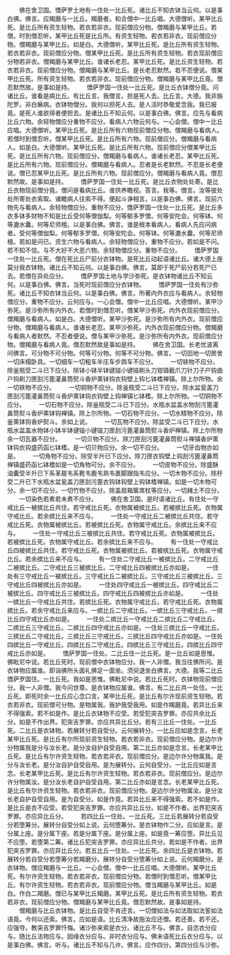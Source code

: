 <!-- { "loadSidebar": true } -->
　　佛在舍卫国。憍萨罗土地有一住处一比丘死。诸比丘不知衣钵当云何。以是事白佛。佛言。应羯磨与一比丘。羯磨者。和合僧中一比丘唱。大德僧听。某甲比丘死。是比丘所有资生轻物。若衣若非衣。现前僧应分物。僧羯磨与某甲比丘。若僧。时到僧忍听。某甲比丘死是比丘所。有资生轻物。若衣若非衣。现前僧应分物。僧羯磨与某甲比丘。如是白。大德僧听。某甲比丘死。是比丘所有资生轻物。若衣若非衣。现前僧应分物。僧某甲比丘死。是比丘所有资生轻物。若衣现前僧应分物若非衣。僧羯磨与某甲比丘。谁诸长老忍。某甲比丘死。是比丘资生轻物。若衣若非衣。现前僧应分物。僧羯磨与某甲比丘。是长老忍默然。若不忍便说。僧某甲比丘死。所有资生轻物。若衣若非衣。现前僧应分物。僧羯磨与某甲比丘竟。僧忍默然故。是事如是持。
　　憍萨罗国一住处一比丘死。是比丘衣钵僧分竟。问诸比丘。谁看是病比丘。有比丘言。我僧言。担是死人去。比丘言。大德。我非旃陀罗。非白癞病。衣钵物僧分。我何以担死人去。是人活时恭敬爱念我。我已报竟。是死人谁欲得者便担去。是诸比丘不知云何。以是事白佛。佛言。应先与看病比丘六物。余轻物僧应分重物不应分。看病人六物云何与。一心会僧。僧中一比丘应唱。大德僧听。某甲比丘死。是比丘所有六物现前僧应分物。僧羯磨与看病人。若僧时到僧忍听。僧某甲比丘死。是比丘所有六物。现前僧应分。僧羯磨与看病人。如是白。大德僧听。某甲比丘死。是比丘所有六物。现前僧应分僧某甲比丘死。是比丘所有六物。现前僧应分。僧羯磨与看病人。谁诸长老忍。某甲比丘死。是比丘所有六物。现前僧应分。僧羯磨与看病人。忍者是长老默然。不忍是长老便说。僧已忍某甲比丘死。是比丘所有六物。现前僧应分。僧羯磨与看病人竟。僧忍默然故。是事如是持。
　　憍萨罗国一住处一比丘死。是比丘衣物处处寄。是比丘衣物现前僧分竟。僧问是看病比丘。谁供养瞻视。答言。我等。僧言。汝等彼处处所寄处衣索取。诸瞻病人往索不得。便起斗诤相言。以是事白佛。佛言。现前六物先与看病人。余轻物僧应分。重物不应分。憍萨罗国一住处一比丘死。是比丘多衣多钵多财物不知是比丘受何等僧伽梨。何等郁多罗僧。何等安陀会。何等钵。何等漉水囊。何等尼师檀。以是事白佛。佛言。谁是根本看病人。看病人先应问病者。受何等僧伽梨。何等郁多罗僧。何等安陀会。何等钵。何等漉水囊。何等尼师檀。若如是问已。资生六物与看病人。余轻物僧应分。重物不应分。若如是不问。若不知不信。与不大好不大恶六物。余轻物僧应分。重物不应分。
　　憍萨罗国一住处一比丘死。僧在死比丘尸前分衣钵物。是死比丘动起语诸比丘。诸大德上座莫分我衣钵物。诸比丘不知云何。以是事白佛。佛言。莫即于死尸前分若死尸已去。若僧在异处应分。
　　憍萨罗国土地与学沙弥死。是衣钵物诸比丘不知云何。以是事白佛。佛言。当死时现前僧应分衣钵物。
　　憍萨罗国一住处有沙弥死。诸比丘不知衣钵当云何。以是事白佛。佛言。所著内外衣应与看病人。余轻物僧应分。重物不应分。云何应与。一心会僧。僧中一比丘应唱。大德僧听。某甲沙弥死。是沙弥所有内外衣。若僧时到僧忍听。僧某甲沙弥死。内外衣现前僧应分。僧羯磨与看病人。如是白。大德僧听。某甲沙弥死。是沙弥所有内外衣。现前僧应分物。僧羯磨与看病人。谁诸长老忍。某甲沙弥死。内外衣现前僧应分物。僧羯磨与看病人者默然。不忍者便说。僧与某甲沙弥死。是沙弥所有内外衣。现前僧应分物。僧羯磨与看病人竟。僧忍默然故是事如是持。
　　佛在舍卫国。长老忧波离问佛言。可分物不可分物。何等可分物。何等不可分物。佛言。一切田地一切房舍一切床榻卧具。一切细车一切粗车半庄车步舆车不应分。
　　一切铁物不应分。除釜瓶受二斗已下应分。除钵小钵半钵键镃小键镃剃头刀钳镊截爪刀针刀子户钩曲户钩剃刀匣刮污篦灌鼻筒熨斗香炉熏钵钩衣钩壁上钩匕钵榰禅镇。除上尔所物。余一切铁物不应分。
　　一切铜物不应分。除釜瓶受二斗已下应分。除水盆瓮盖刀匣刮污篦灌鼻筒熨斗香炉熏钵钩衣钩壁上钩禅镇匕钵榰。除上尔所物。一切铜物不应分。
　　一切石物不应分。除釜瓶受二斗已下应分。水瓶水盆盖水物刮污篦灌鼻筒熨斗香炉熏钵钩禅镇。除上尔所物。一切石物不应分。一切水精物不应分。除釜熏钵钩香炉熨斗。余如上说。
　　一切瓦物不应分。除盆受二斗已下应分。水瓶水盆盖水物钵小钵半钵键镃小键镃刀匣刮污篦灌鼻筒熨斗香炉禅镇。除上尔所物余一切瓦器不应分。
　　一切贝物不应分。除刀匣刮污篦灌鼻筒熨斗禅镇香炉熏钵钩衣钩盛药函匕钵榰。是一切贝物应分。余一切不应分。
　　一切牙齿物亦如是。
　　一切角物不应分。除受半升已下应分。除刀匣衣钩壁上钩刮污篦灌鼻筒禅镇盛药函匕钵榰如是一切角物可分。余不应分。
　　一切皮物不应分。除盛酥油囊受半升已下系革屣韦系靴韦鹿韦熟韦裹脚跟指韦应分。一切木物不应分。除杅受二升已下水瓶水盆瓮盖刀匣刮污篦衣钩钵钩壁上钩钵榰禅镇。如是一切木物可分。余一切不应分。一切竹物不应分。除盖扇箱箧席杖等应分。一切赭土不应分。
　　一切染色若煮若未煮不应分。
　　佛在舍卫国。是时语诸比丘。有住处一守戒比丘一被摈比丘共住。若守戒比丘死。衣物属被摈比丘。若被摈比丘死。衣物属守戒比丘。若余摈比丘来不应与。
　　一住处一守戒比丘二被摈比丘共住。若守戒比丘死。衣物属被摈比丘。若被摈比丘死。衣物属守戒比丘。余摈比丘来不应与。
　　一住处一守戒比丘三被摈比丘共住。若守戒比丘死。衣物属被摈比丘。若被摈比丘死。衣物属守戒比丘。若余摈比丘来不应与。
　　有一住处一守戒比丘四被摈比丘共住。若守戒比丘死。衣物属被摈比丘。若被摈比丘死。衣物属守戒比丘。若余摈比丘来不应与。
　　有一住处二守戒比丘一被摈比丘。二守戒比丘二被摈比丘。二守戒比丘三被摈比丘。二守戒比丘四被摈比丘亦如是。
　　一住处有三守戒比丘一被摈比丘。三守戒比丘二被摈比丘。三守戒比丘三被摈比丘。三守戒比丘四被摈比丘亦如是。
　　一住处四守戒比丘一被摈比丘。四守戒比丘二被摈比丘。四守戒比丘三被摈比丘。四守戒比丘四被摈比丘亦如是。
　　一住处一摈比丘一守戒比丘共住。若摈比丘死。衣物属守戒比丘。若守戒比丘死。衣物属摈比丘。若余守戒比丘来应与。一摈比丘二守戒比丘。一摈比丘三守戒比丘。一摈比丘四守戒比丘亦如是。
　　一住处二摈比丘一守戒比丘二摈比丘二守戒比丘。二摈比丘三守戒比丘。二摈比丘四守戒比丘亦如是。一住处三摈比丘一守戒比丘。三摈比丘二守戒比丘。三摈比丘三守戒比丘。三摈比丘四守戒比丘亦如是。一住处四摈比丘一守戒比丘。四摈比丘二守戒比丘。四摈比丘三守戒比丘。四摈比丘四守戒比丘亦如是。
　　憍萨罗国一住处。二比丘住一比丘死。是一比丘如是思惟。佛毗尼中说。若比丘死时。现前僧中衣钵物应分。我一人非僧。我当往佛所问。是衣钵物应属谁。即诣佛所头面礼佛足一面坐。须臾退坐白佛言。大德。我等二比丘憍萨罗国住。一比丘死。我如是思惟。佛毗尼中说。若比丘死时。衣钵物现前僧应分。我一人非僧。我今问世尊。是衣钵物应属谁。佛言。有二比丘共一处住。一比丘死。即死时余一比丘应心念口言。某甲比丘死。是比丘有尔许现前资生轻物。若衣若非衣。现前僧可分物。是物属我。我护我受我用。如是作羯磨竟。若异比丘来不得强索。若不如是作。是比丘衣钵物不应受。若受犯突吉罗罪。亦应共余比丘分。如是不作出界。犯突吉罗罪。亦应共异比丘分。若有三比丘一住处。一比丘死。二比丘是衣钵物。若展转分若自受分。云何展转分。一比丘应如是念言。长老某甲比丘死。是比丘有尔所现前资生轻物。若衣若非衣。现前僧应分物。是边尔许分物属我是分与汝长老。是分汝自护自受自用。第二比丘亦如是念言。长老某甲比丘死。是比丘有尔许资生轻物。若衣若非衣。现前僧应分。是边尔许分物属我。是分与汝长老。是分汝自护自受自用。是为展转分。云何自受分。一比丘应如是言念。长老某甲比丘死。是比丘有尔许资生轻物。若衣若非衣。现前僧应分。是边尔许分物属汝。是分汝长老自护自受自用。第二比丘亦如是言念。长老某甲比丘死。是比丘有尔许资生轻物。若衣若非衣。现前僧应分物。是边尔许分物属汝。是分汝长老自护自受自用。是为自受分。如是作竟。若异比丘来不得强索。若不如是作。是比丘是衣不应受。若受犯突吉罗罪。亦应共异比丘分。如是不作者。出界犯突吉罗罪。亦应异比丘分。
　　若四比丘一住处。一比丘死。三比丘若展转分若自受分若堕筹分。展转分自受分如上说。云何堕筹分。是衣钵物作二分。应如是言。是分属上座。是分属下座。若是分属下座。是分属上座。如是竟一筹应堕。异比丘见不应堕。若堕第二筹。诸比丘犯突吉罗罪。亦应异比丘共分。若如是不作者。出界犯突吉罗罪。亦应异比丘分。若五比丘一住处。一比丘死。余四比丘是衣钵物。若展转分若自受分若堕筹分若羯磨分。展转分自受分堕筹分如上说。云何羯磨分。是衣钵物。僧应羯磨与一比丘。一心会僧。僧中一比丘应唱。大德僧听。某甲比丘死。有尔许资生轻物。若衣若非衣。现前僧应分物。若僧时到僧忍听。僧某甲比丘。有尔许资生轻物。若衣若非衣。现前僧应分物。僧当羯磨与某甲比丘。如是白。作白二羯磨。僧已与某甲比丘羯磨。某甲比丘死。是比丘所有资生轻物。若衣若非衣。现前僧应分物。僧羯磨与某甲比丘竟。僧忍默然故。是事如是持。
　　僧羯磨与比丘衣钵物。是比丘自受不肯还言。一切僧如法与如法取如法誓如法语竟。今何以还索。佛言。应如是语。比丘清净故施汝应还僧。若还善。若不还。应强夺。教突吉罗罪忏悔。诸沙弥来索是衣分。诸比丘不与。佛言。自恣衣分应与。随比丘法物应与。因缘衣分应与。非时衣分应与。佛未语死比丘衣分应与。以是事白佛。佛言。听与。诸比丘不知与几许。佛言。应作四分。第四分应与沙弥。
